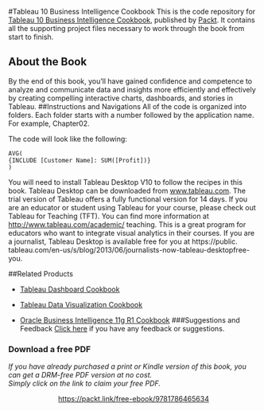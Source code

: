


#Tableau 10 Business Intelligence Cookbook
This is the code repository for [Tableau 10 Business Intelligence Cookbook](https://www.packtpub.com/big-data-and-business-intelligence/tableau-10-business-intelligence-cookbook?utm_source=github&utm_medium=repository&utm_campaign=9781786465634), published by [Packt](www.packtpub.com). It contains all the supporting project files necessary to work through the book from start to finish.
## About the Book
By the end of this book, you’ll have gained confidence and competence to analyze and communicate data and insights more efficiently and effectively by creating compelling interactive charts, dashboards, and stories in Tableau.
##Instructions and Navigations
All of the code is organized into folders. Each folder starts with a number followed by the application name. For example, Chapter02.



The code will look like the following:
```
AVG(
{INCLUDE [Customer Name]: SUM([Profit])}
)
```

You will need to install Tableau Desktop V10 to follow the recipes in this book. Tableau
Desktop can be downloaded from www.tableau.com. The trial version of Tableau offers a
fully functional version for 14 days.
If you are an educator or student using Tableau for your course, please check out Tableau for
Teaching (TFT). You can find more information at http://www.tableau.com/academic/
teaching. This is a great program for educators who want to integrate visual analytics in
their courses.
If you are a journalist, Tableau Desktop is available free for you at https://public.
tableau.com/en-us/s/blog/2013/06/journalists-now-tableau-desktopfree-
you.

##Related Products
* [Tableau Dashboard Cookbook](https://www.packtpub.com/big-data-and-business-inteliigence/tableau-dashboard-cookbook?utm_source=github&utm_medium=repository&utm_campaign=9781782177906)

* [Tableau Data Visualization Cookbook](https://www.packtpub.com/big-data-and-business-intelligence/tableau-data-visualization-cookbook?utm_source=github&utm_medium=repository&utm_campaign=9781849689786)

* [Oracle Business Intelligence 11g R1 Cookbook](https://www.packtpub.com/big-data-and-business-intelligence/oracle-business-intelligence-11g-r1-cookbook?utm_source=github&utm_medium=repository&utm_campaign=9781849686006)
###Suggestions and Feedback
[Click here](https://docs.google.com/forms/d/e/1FAIpQLSe5qwunkGf6PUvzPirPDtuy1Du5Rlzew23UBp2S-P3wB-GcwQ/viewform) if you have any feedback or suggestions.
### Download a free PDF

 <i>If you have already purchased a print or Kindle version of this book, you can get a DRM-free PDF version at no cost.<br>Simply click on the link to claim your free PDF.</i>
<p align="center"> <a href="https://packt.link/free-ebook/9781786465634">https://packt.link/free-ebook/9781786465634 </a> </p>